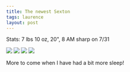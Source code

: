 ```yaml
---
title: The newest Sexton
tags: laurence
layout: post
---
```

Stats:  7 lbs 10 oz, 20", 8 AM sharp on 7/31



<img src="http://photos.fuzzymonk.com/blog/image/595/IMG_6643.JPG" class="picture" />



<img src="http://photos.fuzzymonk.com/blog/image/595/IMG_6646.JPG" class="picture" />



<img src="http://photos.fuzzymonk.com/blog/image/595/IMG_6658.JPG" class="picture" />



<img src="http://photos.fuzzymonk.com/blog/image/595/IMG_6670.JPG" class="picture" />



More to come when I have had a bit more sleep!
